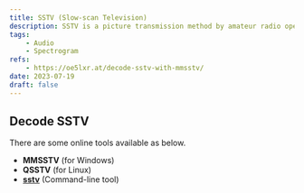 ```yaml
---
title: SSTV (Slow-scan Television)
description: SSTV is a picture transmission method by amateur radio operators. We can extract pictures from audio files.
tags:
    - Audio
    - Spectrogram
refs:
    - https://oe5lxr.at/decode-sstv-with-mmsstv/
date: 2023-07-19
draft: false
---
```


## Decode SSTV

There are some online tools available as below.

- **MMSSTV** (for Windows)
- **QSSTV** (for Linux)
- **[sstv](https://github.com/colaclanth/sstv)** (Command-line tool)